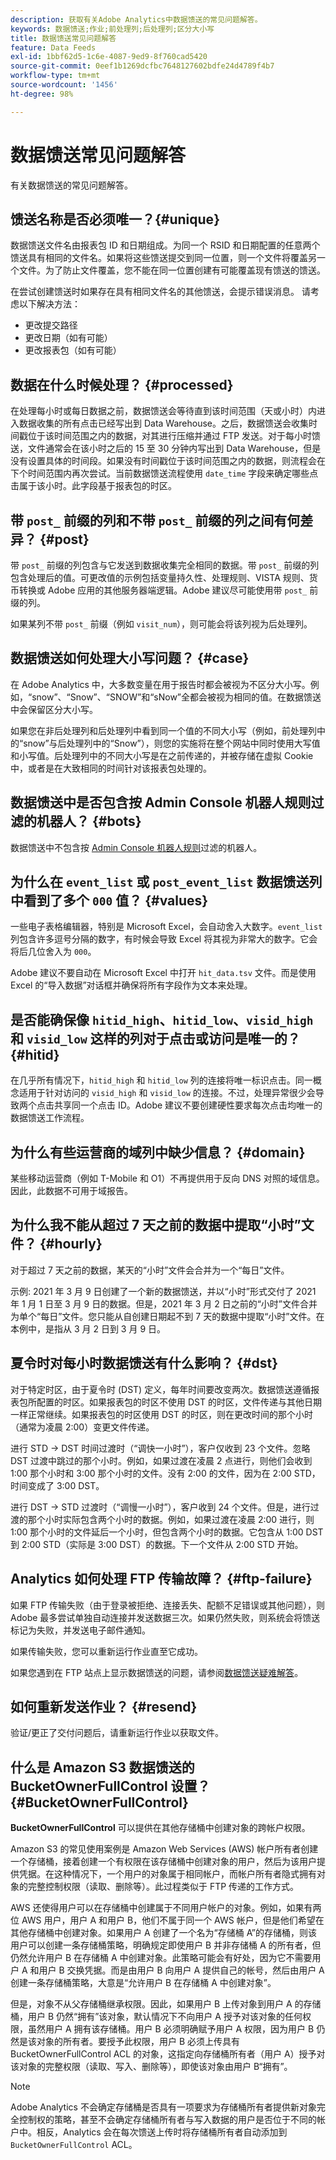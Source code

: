 ```yaml
---
description: 获取有关Adobe Analytics中数据馈送的常见问题解答。
keywords: 数据馈送;作业;前处理列;后处理列;区分大小写
title: 数据馈送常见问题解答
feature: Data Feeds
exl-id: 1bbf62d5-1c6e-4087-9ed9-8f760cad5420
source-git-commit: 0eef1b1269dcfbc7648127602bdfe24d4789f4b7
workflow-type: tm+mt
source-wordcount: '1456'
ht-degree: 98%

---
```


# 数据馈送常见问题解答

有关数据馈送的常见问题解答。

## 馈送名称是否必须唯一？{#unique}

数据馈送文件名由报表包 ID 和日期组成。为同一个 RSID 和日期配置的任意两个馈送具有相同的文件名。如果将这些馈送提交到同一位置，则一个文件将覆盖另一个文件。为了防止文件覆盖，您不能在同一位置创建有可能覆盖现有馈送的馈送。

在尝试创建馈送时如果存在具有相同文件名的其他馈送，会提示错误消息。 请考虑以下解决方法：

* 更改提交路径
* 更改日期（如有可能）
* 更改报表包（如有可能）

## 数据在什么时候处理？ {#processed}

在处理每小时或每日数据之前，数据馈送会等待直到该时间范围（天或小时）内进入数据收集的所有点击已经写出到 Data Warehouse。之后，数据馈送会收集时间戳位于该时间范围之内的数据，对其进行压缩并通过 FTP 发送。对于每小时馈送，文件通常会在该小时之后的 15 至 30 分钟内写出到 Data Warehouse，但是没有设置具体的时间段。如果没有时间戳位于该时间范围之内的数据，则流程会在下个时间范围内再次尝试。当前数据馈送流程使用 `date_time` 字段来确定哪些点击属于该小时。此字段基于报表包的时区。

## 带 `post_` 前缀的列和不带 `post_` 前缀的列之间有何差异？ {#post}

带 `post_` 前缀的列包含与它发送到数据收集完全相同的数据。带 `post_` 前缀的列包含处理后的值。可更改值的示例包括变量持久性、处理规则、VISTA 规则、货币转换或 Adobe 应用的其他服务器端逻辑。Adobe 建议尽可能使用带 `post_` 前缀的列。

如果某列不带 `post_` 前缀（例如 `visit_num`），则可能会将该列视为后处理列。

## 数据馈送如何处理大小写问题？ {#case}

在 Adobe Analytics 中，大多数变量在用于报告时都会被视为不区分大小写。例如，“snow”、“Snow”、“SNOW”和“sNow”全都会被视为相同的值。在数据馈送中会保留区分大小写。

如果您在非后处理列和后处理列中看到同一个值的不同大小写（例如，前处理列中的“snow”与后处理列中的“Snow”），则您的实施将在整个网站中同时使用大写值和小写值。后处理列中的不同大小写是在之前传递的，并被存储在虚拟 Cookie 中，或者是在大致相同的时间针对该报表包处理的。

## 数据馈送中是否包含按 Admin Console 机器人规则过滤的机器人？ {#bots}

数据馈送中不包含按 [Admin Console 机器人规则](https://experienceleague.adobe.com/docs/analytics/admin/admin-tools/bot-removal/bot-removal.html?lang=zh-Hans)过滤的机器人。

## 为什么在 `event_list` 或 `post_event_list` 数据馈送列中看到了多个 `000` 值？ {#values}

一些电子表格编辑器，特别是 Microsoft Excel，会自动舍入大数字。`event_list` 列包含许多逗号分隔的数字，有时候会导致 Excel 将其视为非常大的数字。它会将后几位舍入为 `000`。

Adobe 建议不要自动在 Microsoft Excel 中打开 `hit_data.tsv` 文件。而是使用 Excel 的“导入数据”对话框并确保将所有字段作为文本来处理。

## 是否能确保像 `hitid_high`、`hitid_low`、`visid_high` 和 `visid_low` 这样的列对于点击或访问是唯一的？ {#hitid}

在几乎所有情况下，`hitid_high` 和 `hitid_low` 列的连接将唯一标识点击。同一概念适用于针对访问的 `visid_high` 和 `visid_low` 的连接。不过，处理异常很少会导致两个点击共享同一个点击 ID。Adobe 建议不要创建硬性要求每次点击均唯一的数据馈送工作流程。

## 为什么有些运营商的域列中缺少信息？ {#domain}

某些移动运营商（例如 T-Mobile 和 O1）不再提供用于反向 DNS 对照的域信息。因此，此数据不可用于域报告。

## 为什么我不能从超过 7 天之前的数据中提取“小时”文件？ {#hourly}

对于超过 7 天之前的数据，某天的“小时”文件会合并为一个“每日”文件。

示例: 2021 年 3 月 9 日创建了一个新的数据馈送，并以“小时”形式交付了 2021 年 1 月 1 日至 3 月 9 日的数据。但是，2021 年 3 月 2 日之前的“小时”文件合并为单个“每日”文件。您只能从自创建日期起不到 7 天的数据中提取“小时”文件。在本例中，是指从 3 月 2 日到 3 月 9 日。

## 夏令时对每小时数据馈送有什么影响？ {#dst}

对于特定时区，由于夏令时 (DST) 定义，每年时间要改变两次。数据馈送遵循报表包所配置的时区。如果报表包的时区不使用 DST 的时区，文件传递与其他日期一样正常继续。如果报表包的时区使用 DST 的时区，则在更改时间的那个小时（通常为凌晨 2:00）变更文件传递。

进行 STD -> DST 时间过渡时（“调快一小时”），客户仅收到 23 个文件。忽略 DST 过渡中跳过的那个小时。例如，如果过渡在凌晨 2 点进行，则他们会收到 1:00 那个小时和 3:00 那个小时的文件。没有 2:00 的文件，因为在 2:00 STD，时间变成了 3:00 DST。

进行 DST -> STD 过渡时（“调慢一小时”），客户收到 24 个文件。但是，进行过渡的那个小时实际包含两个小时的数据。例如，如果过渡在凌晨 2:00 进行，则 1:00 那个小时的文件延后一个小时，但包含两个小时的数据。它包含从 1:00 DST 到 2:00 STD（实际是 3:00 DST）的数据。下一个文件从 2:00 STD 开始。

## Analytics 如何处理 FTP 传输故障？ {#ftp-failure}

如果 FTP 传输失败（由于登录被拒绝、连接丢失、配额不足错误或其他问题），则 Adobe 最多尝试单独自动连接并发送数据三次。如果仍然失败，则系统会将馈送标记为失败，并发送电子邮件通知。

如果传输失败，您可以重新运行作业直至它成功。

如果您遇到在 FTP 站点上显示数据馈送的问题，请参阅[数据馈送疑难解答](troubleshooting.md)。

## 如何重新发送作业？ {#resend}

验证/更正了交付问题后，请重新运行作业以获取文件。

## 什么是 Amazon S3 数据馈送的 BucketOwnerFullControl 设置？ {#BucketOwnerFullControl}

**BucketOwnerFullControl** 可以提供在其他存储桶中创建对象的跨帐户权限。

Amazon S3 的常见使用案例是 Amazon Web Services (AWS) 帐户所有者创建一个存储桶，接着创建一个有权限在该存储桶中创建对象的用户，然后为该用户提供凭据。在这种情况下，一个用户的对象属于相同帐户，而帐户所有者隐式拥有对象的完整控制权限（读取、删除等）。此过程类似于 FTP 传递的工作方式。

AWS 还使得用户可以在存储桶中创建属于不同用户帐户的对象。例如，如果有两位 AWS 用户，用户 A 和用户 B，他们不属于同一个 AWS 帐户，但是他们希望在其他存储桶中创建对象。如果用户 A 创建了一个名为“存储桶 A”的存储桶，则该用户可以创建一条存储桶策略，明确规定即使用户 B 并非存储桶 A 的所有者，但仍然允许用户 B 在存储桶 A 中创建对象。此策略可能会有好处，因为它不需要用户 A 和用户 B 交换凭据。而是由用户 B 向用户 A 提供自己的帐号，然后由用户 A 创建一条存储桶策略，大意是“允许用户 B 在存储桶 A 中创建对象”。

但是，对象不从父存储桶继承权限。因此，如果用户 B 上传对象到用户 A 的存储桶，用户 B 仍然“拥有”该对象，默认情况下不向用户 A 授予对该对象的任何权限，虽然用户 A 拥有该存储桶。用户 B 必须明确赋予用户 A 权限，因为用户 B 仍然是该对象的所有者。要授予此权限，用户 B 必须上传具有 BucketOwnerFullControl ACL 的对象，这指定向存储桶所有者（用户 A）授予对该对象的完整权限（读取、写入、删除等），即使该对象由用户 B“拥有”。

>[!NOTE]
>
>Adobe Analytics 不会确定存储桶是否具有一项要求为存储桶所有者提供新对象完全控制权的策略，甚至不会确定存储桶所有者与写入数据的用户是否位于不同的帐户中。相反，Analytics 会在每次馈送上传时将存储桶所有者自动添加到 `BucketOwnerFullControl` ACL。

